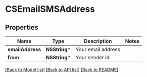 # CSEmailSMSAddress

## Properties
Name | Type | Description | Notes
------------ | ------------- | ------------- | -------------
**emailAddress** | **NSString*** | Your email address | 
**from** | **NSString*** | Your sender id | 

[[Back to Model list]](../README.md#documentation-for-models) [[Back to API list]](../README.md#documentation-for-api-endpoints) [[Back to README]](../README.md)


